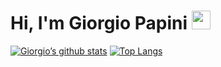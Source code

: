 # Hi, I'm Giorgio Papini <img src="https://raw.githubusercontent.com/MartinHeinz/MartinHeinz/master/wave.gif" width="30px">

[![Giorgio’s github stats](https://github-readme-stats.vercel.app/api?username=giorgiopapini)](https://github.com/giorgiopapini)
[![Top Langs](https://github-readme-stats.vercel.app/api/top-langs/?username=giorgiopapini&layout=compact)](https://github.com/giorgiopapini)

<!--I love helping people by developing new ideas and solution to their problems, programming is what helps me achieve this goal.

<img align="center" src="https://github-readme-stats.vercel.app/api/<CARD_TYPE>/?username=<giorgiopapini>&theme=<THEME_NAME>" /> -->
<!--
**giorgiopapini/giorgiopapini** is a ✨ _special_ ✨ repository because its `README.md` (this file) appears on your GitHub profile.

Here are some ideas to get you started:

- 🔭 I’m currently working on ...
- 🌱 I’m currently learning ...
- 👯 I’m looking to collaborate on ...
- 📫 How to reach me: ...
- ⚡ Fun fact: ...
-->
